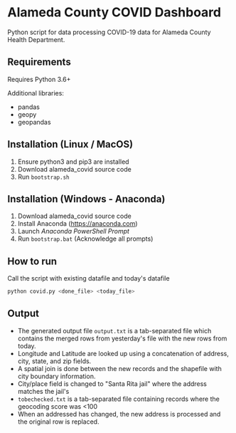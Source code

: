 # Alameda County COVID Dashboard

Python script for data processing COVID-19 data for Alameda County Health Department.

## Requirements
Requires Python 3.6+

Additional libraries:
- pandas
- geopy
- geopandas

## Installation (Linux / MacOS)

1. Ensure python3 and pip3 are installed
2. Download alameda_covid source code
3. Run `bootstrap.sh`

## Installation (Windows - Anaconda)

1. Download alameda_covid source code
2. Install Anaconda (https://anaconda.com)
3. Launch *Anaconda PowerShell Prompt*
4. Run `bootstrap.bat` (Acknowledge all prompts)

## How to run
Call the script with existing datafile and today's datafile
```sh
python covid.py <done_file> <today_file>
```

## Output
- The generated output file `output.txt` is a tab-separated file which contains the merged rows from yesterday's file with the new rows from today. 
- Longitude and Latitude are looked up using a concatenation of address, city, state, and zip fields.
- A spatial join is done between the new records and the shapefile with city boundary information.
- City/place field is changed to "Santa Rita jail" where the address matches the jail's
- `tobechecked.txt` is a tab-separated file containing records where the geocoding score was <100
- When an addressed has changed, the new address is processed and the original row is replaced.
